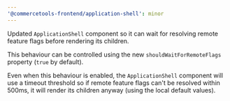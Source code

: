 ```yaml
---
'@commercetools-frontend/application-shell': minor
---
```


Updated `ApplicationShell` component so it can wait for resolving remote feature flags before rendering its children.

This behaviour can be controlled using the new `shouldWaitForRemoteFlags` property (`true` by default).

Even when this behaviour is enabled, the `ApplicationShell` component will use a timeout threshold so if remote feature flags can't be resolved within 500ms, it will render its children anyway (using the local default values).
